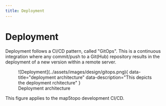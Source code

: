 ```yaml
---
title: Deployment
---
```


# Deployment

Deployment follows a CI/CD pattern, called "GitOps". This is a continuous integration
where any commit/push to a Git(Hub) repository results in the deployment 
of a new version within a remote server.

<figure markdown>
![Deployment](../assets/images/design/gitops.png){ data-title="deployment architecture" data-description="This depicts the deployment rchitecture" }
<figcaption>Deployment architecture</figcaption>
</figure>

This figure applies to the map5topo development CI/CD. 
